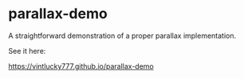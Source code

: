 # parallax-demo
A straightforward demonstration of a proper parallax implementation.

See it here:

https://vintlucky777.github.io/parallax-demo
